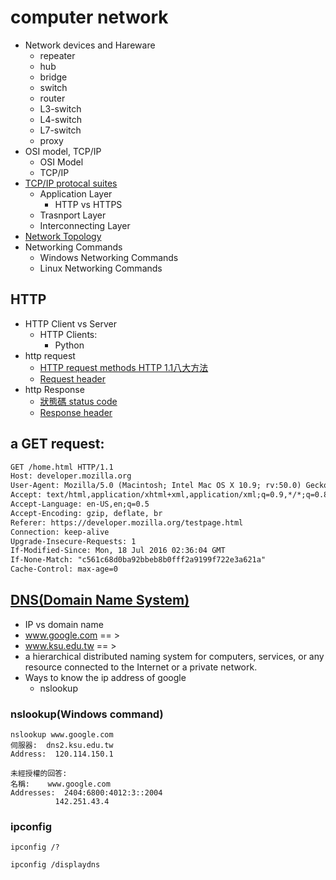 # computer network
- Network devices and Hareware
  - repeater
  - hub
  - bridge
  - switch
  - router
  - L3-switch
  - L4-switch
  - L7-switch
  - proxy
- OSI model, TCP/IP
  - OSI Model
  - TCP/IP
- [TCP/IP protocal suites](https://en.wikipedia.org/wiki/Internet_protocol_suite) 
  - Application Layer
    - HTTP vs HTTPS 
  - Trasnport Layer
  - Interconnecting Layer 
- [Network Topology](https://en.wikipedia.org/wiki/Network_topology)
- Networking Commands
  - Windows Networking Commands
  - Linux Networking Commands


## HTTP
- HTTP Client vs Server
  - HTTP Clients: 
    - Python
- http request
  - [HTTP request methods HTTP 1.1八大方法](https://developer.mozilla.org/en-US/docs/Web/HTTP/Methods)
  - [Request header](https://developer.mozilla.org/en-US/docs/Glossary/Request_header#:~:text=A%20request%20header%20is%20an,preferred%20formats%20of%20the%20response.)
- http Response
  - [狀態碼 status code](https://zh.wikipedia.org/zh-tw/HTTP%E7%8A%B6%E6%80%81%E7%A0%81#5xx%E6%9C%8D%E5%8A%A1%E5%99%A8%E9%94%99%E8%AF%AF)
  - [Response header](https://developer.mozilla.org/en-US/docs/Glossary/Response_header) 

## a GET request:
```html
GET /home.html HTTP/1.1
Host: developer.mozilla.org
User-Agent: Mozilla/5.0 (Macintosh; Intel Mac OS X 10.9; rv:50.0) Gecko/20100101 Firefox/50.0
Accept: text/html,application/xhtml+xml,application/xml;q=0.9,*/*;q=0.8
Accept-Language: en-US,en;q=0.5
Accept-Encoding: gzip, deflate, br
Referer: https://developer.mozilla.org/testpage.html
Connection: keep-alive
Upgrade-Insecure-Requests: 1
If-Modified-Since: Mon, 18 Jul 2016 02:36:04 GMT
If-None-Match: "c561c68d0ba92bbeb8b0fff2a9199f722e3a621a"
Cache-Control: max-age=0
```

## [DNS(Domain Name System)](https://en.wikipedia.org/wiki/Domain_Name_System)
- IP vs domain name
- www.google.com == > 
- www.ksu.edu.tw == >  
- a hierarchical distributed naming system for computers, services, or any resource connected to the Internet or a private network.
- Ways to know the ip address of google
  - nslookup

### nslookup(Windows command)
```
nslookup www.google.com
伺服器:  dns2.ksu.edu.tw
Address:  120.114.150.1

未經授權的回答:
名稱:    www.google.com
Addresses:  2404:6800:4012:3::2004
          142.251.43.4
```

### ipconfig
```
ipconfig /?

ipconfig /displaydns
```
